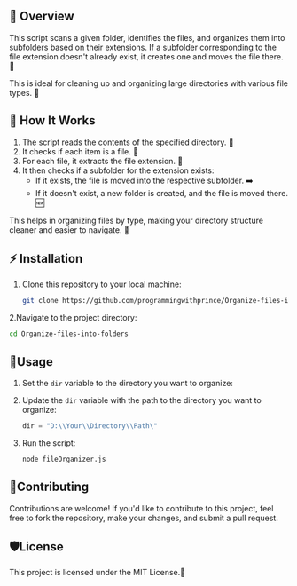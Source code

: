 ## 📝 Overview

This script scans a given folder, identifies the files, and organizes them into subfolders based on their extensions. If a subfolder corresponding to the file extension doesn't already exist, it creates one and moves the file there. 📁

This is ideal for cleaning up and organizing large directories with various file types. 🔧

## 🔧 How It Works

1. The script reads the contents of the specified directory. 📂
2. It checks if each item is a file. 🧐
3. For each file, it extracts the file extension. 📝
4. It then checks if a subfolder for the extension exists:
   - If it exists, the file is moved into the respective subfolder. ➡️
   - If it doesn't exist, a new folder is created, and the file is moved there. 🆕

This helps in organizing files by type, making your directory structure cleaner and easier to navigate. 🧹

## ⚡ Installation

1. Clone this repository to your local machine:

   ```bash
   git clone https://github.com/programmingwithprince/Organize-files-into-folders.git

2.Navigate to the project directory:
  ```bash
  cd Organize-files-into-folders

 ```



   ## 🚀Usage
1. Set the `dir` variable to the directory you want to organize:
2. Update the `dir` variable with the path to the directory you want to organize:
   ```javascript
   dir = "D:\\Your\\Directory\\Path\"
   ```

3. Run the script:
   
    ```bash
   node fileOrganizer.js
     ```
## 🤝Contributing

Contributions are welcome! If you'd like to contribute to this project, feel free to fork the repository, make your changes, and submit a pull request.

## 🛡️License 

This project is licensed under the MIT License.📝
